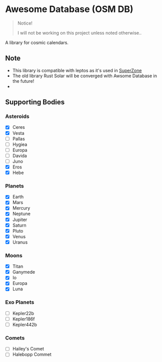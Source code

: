 # Awesome Database (OSM DB)

> Notice!
>
> I will not be working on this project unless noted otherwise..
> 
A library for cosmic calendars. 

<!-- ## How to Install? 

```sh
cargo add rust solar -F asteroids planets moons exoplanets comets
``` 

-->

## Note
 * This library is compatible with leptos as it's used in [SuperZone](https://superzone.vercel.app/)
 * The old library Rust Solar will be converged with Awsome Database in the future!
 * 
## Supporting Bodies


### Asteroids
- [x] Ceres
- [x] Vesta
- [ ] Pallas
- [ ] Hygiea
- [ ] Europa
- [ ] Davida
- [ ] Juno
- [x] Eros
- [x] Hebe

### Planets
- [x] Earth
- [x] Mars
- [x] Mercury
- [x] Neptune
- [x] Jupiter
- [x] Saturn
- [x] Pluto
- [x] Venus
- [x] Uranus

### Moons
- [x] Titan
- [x] Ganymede
- [x] Io
- [x] Europa
- [x] Luna

### Exo Planets
- [ ] Kepler22b
- [ ] Kepler186f
- [ ] Kepler442b

### Comets
- [ ] Hailey's Comet
- [ ] Halebopp Commet
